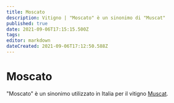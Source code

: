 ```yaml
---
title: Moscato
description: Vitigno | "Moscato" è un sinonimo di "Muscat"
published: true
date: 2021-09-06T17:15:15.500Z
tags: 
editor: markdown
dateCreated: 2021-09-06T17:12:50.588Z
---
```


# Moscato

"Moscato" è un sinonimo utilizzato in Italia per il vitigno [Muscat](/vitigni/Francia/bacca-bianca/muscat).